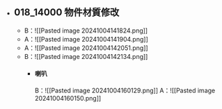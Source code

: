 - ## 018_14000 物件材質修改
	
	- B：![[Pasted image 20241004141824.png]]
	- A：![[Pasted image 20241004141904.png]]
	- A：![[Pasted image 20241004142051.png]]
	- B：![[Pasted image 20241004142134.png]]
		- #### 喇叭
			B：![[Pasted image 20241004160129.png]]
			A：![[Pasted image 20241004160150.png]]